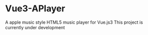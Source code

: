 # Vue3-APlayer
A apple music style HTML5 music player for Vue.js3
This project is currently under development
